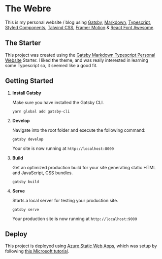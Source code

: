 # The Webre

This is my personal website / blog using [Gatsby](https://www.gatsbyjs.org/), [Markdown](https://www.markdownguide.org/), [Typescript](https://www.typescriptlang.org/), [Styled Components](https://styled-components.com/), [Talwind CSS](https://tailwindcss.com/), [Framer Motion](https://www.framer.com/motion/) & [React Font Awesome](https://github.com/FortAwesome/react-fontawesome/).

## The Starter

This project was created using the [Gatsby Markdown Typescript Personal Website](https://gatsby-markdown-typescript-personal-website.netlify.app/) Starter. I liked the theme, and was really interested in learning some Typescript so, it seemed like a good fit.

## Getting Started

1.  **Install Gatsby**

    Make sure you have installed the Gatsby CLI.

    ```shell
    yarn global add gatsby-cli
    ```

2.  **Develop**

    Navigate into the root folder and execute the following command:

    ```shell
    gatsby develop
    ```

    Your site is now running at `http://localhost:8000`

3.  **Build**

    Get an optimized production build for your site generating static HTML and JavaScript, CSS bundles.

    ```shell
    gatsby build
    ```

4.  **Serve**

    Starts a local server for testing your production site.

    ```shell
    gatsby serve
    ```

    Your production site is now running at `http://localhost:9000`

## Deploy

This project is deployed using [Azure Static Web Apps](https://azure.microsoft.com/en-us/services/app-service/static/), which was setup by following [this Microsoft tutorial](https://docs.microsoft.com/en-us/azure/static-web-apps/publish-gatsby).
